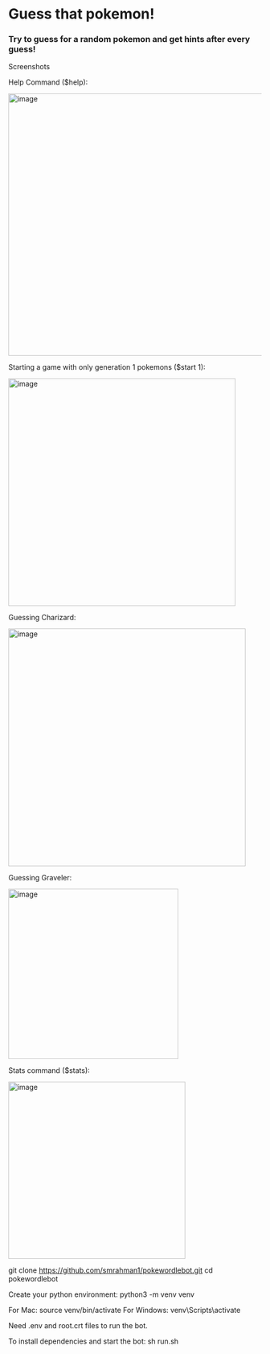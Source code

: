 <h1>Guess that pokemon!</h1>

<h3>Try to guess for a random pokemon and get hints after every guess! </h3>

Screenshots

Help Command ($help):

<img width="521" alt="image" src="https://user-images.githubusercontent.com/72326930/172460219-a0f32f44-e6a2-4f99-b48a-13cfcc478f39.png">

Starting a game with only generation 1 pokemons ($start 1):

<img width="452" alt="image" src="https://user-images.githubusercontent.com/72326930/172460325-438a26b7-b4db-421a-81df-151c23ac249a.png">

Guessing Charizard:

<img width="472" alt="image" src="https://user-images.githubusercontent.com/72326930/172460496-0912a721-7c08-4e19-9a11-fa77c9ce5574.png">

Guessing Graveler:

<img width="338" alt="image" src="https://user-images.githubusercontent.com/72326930/172460648-01f524ff-a857-40a3-b82e-92345eb705b2.png">

Stats command ($stats):

<img width="352" alt="image" src="https://user-images.githubusercontent.com/72326930/172460877-490141d7-fdbe-46cb-933c-76037f622070.png">

git clone https://github.com/smrahman1/pokewordlebot.git
cd pokewordlebot

Create your python environment:
python3 -m venv venv

For Mac:
source venv/bin/activate
For Windows:
venv\Scripts\activate

Need .env and root.crt files to run the bot.

To install dependencies and start the bot:
sh run.sh
